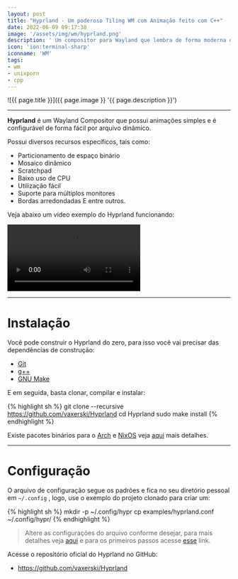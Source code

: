 ```yaml
---
layout: post
title: "Hyprland - Um poderoso Tiling WM com Animação feito com C++"
date: 2022-06-09 09:17:38
image: '/assets/img/wm/hyprland.png'
description: ' Um compositor para Wayland que lembra de forma moderna o famoso Compiz.'
icon: 'ion:terminal-sharp'
iconname: 'WM'
tags:
- wm
- unixporn
- cpp
---
```


![{{ page.title }}]({{ page.image }} '{{ page.description }}')

---

**Hyprland** é um Wayland Compositor que possui animações simples e é configurável de forma fácil por arquivo dinâmico.

Possui diversos recursos específicos, tais como:
+ Particionamento de espaço binário
+ Mosaico dinâmico
+ Scratchpad
+ Baixo uso de CPU
+ Utilização fácil
+ Suporte para múltiplos monitores
+ Bordas arredondadas
E entre outros.

Veja abaixo um vídeo exemplo do Hyprland funcionando:

<link rel="stylesheet" href="/assets/css/plyr.css" />
<style>
#plyr-main { width:100%;}
</style>

<div id="plyr-main">
  <video id="player" playsinline controls data-poster="/assets/img/wm/hyprland.png">
    <source src="/assets/img/wm/hyprland.mp4" type="video/mp4" />
  </video>
</div>

<script src="/assets/js/plyr.js"></script>
<script>
  const player = new Plyr('#player');
</script>

---

# Instalação
Você pode construir o Hyprland do zero, para isso você vai precisar das dependências de construção:
+ [Git](https://terminalroot.com.br/tags#git)
+ [g++](https://terminalroot.com.br/tags#gcc)
+ [GNU Make](https://terminalroot.com.br/tags#make)

E em seguida, basta clonar, compilar e instalar:

{% highlight sh %}
git clone --recursive https://github.com/vaxerski/Hyprland
cd Hyprland
sudo make install
{% endhighlight %}

Existe pacotes binários para o [Arch](https://terminalroot.com.br/2020/12/como-instalar-pacotes-do-aur-via-yay-no-arch-linux.html) e [NixOS](https://terminalroot.com.br/2021/12/nixos-um-sistema-operacional-para-programadores.html) veja [aqui](https://github.com/vaxerski/Hyprland/wiki/Installation) mais detalhes.

---

# Configuração
O arquivo de configuração segue os padrões e fica no seu diretório pessoal em `~/.config` , logo, use o exemplo do projeto clonado para criar um:

{% highlight sh %}
mkdir -p ~/.config/hypr
cp examples/hyprland.conf ~/.config/hypr/
{% endhighlight %}
> Altere as configurações do arquivo conforme desejar, para mais detalhes veja [aqui](https://github.com/vaxerski/Hyprland/wiki/Configuring-Hyprland) e para os primeiros passos acesse [esse](https://github.com/vaxerski/Hyprland/wiki/Quick-start) link.

Acesse o repositório oficial do Hyprland no GitHub:
+ <https://github.com/vaxerski/Hyprland>

